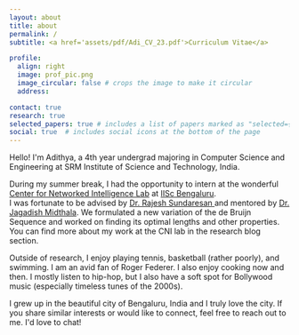 ```yaml
---
layout: about
title: about
permalink: /
subtitle: <a href='assets/pdf/Adi_CV_23.pdf'>Curriculum Vitae</a>

profile:
  align: right
  image: prof_pic.png
  image_circular: false # crops the image to make it circular
  address: 

contact: true
research: true
selected_papers: true # includes a list of papers marked as "selected={true}"
social: true  # includes social icons at the bottom of the page
---
```


<!-- Write your biography here. Tell the world about yourself. Link to your favorite [subreddit](http://reddit.com). You can put a picture in, too. The code is already in, just name your picture `prof_pic.jpg` and put it in the `img/` folder.

Put your address / P.O. box / other info right below your picture. You can also disable any these elements by editing `profile` property of the YAML header of your `_pages/about.md`. Edit `_bibliography/papers.bib` and Jekyll will render your [publications page](/al-folio/publications/) automatically.

Link to your social media connections, too. This theme is set up to use [Font Awesome icons](http://fortawesome.github.io/Font-Awesome/) and [Academicons](https://jpswalsh.github.io/academicons/), like the ones below. Add your Facebook, Twitter, LinkedIn, Google Scholar, or just disable all of them. -->

Hello! I'm Adithya, a 4th year undergrad majoring in Computer Science and Engineering at SRM Institute of Science and Technology, India. 

During my summer break, I had the opportunity to intern at the wonderful <a href='https://cni.iisc.ac.in/'>Center for Networked Intelligence Lab</a> at <a href='https://iisc.ac.in/'>IISc Bengaluru</a>.   
I was fortunate to be advised by <a href='https://ece.iisc.ac.in/~rajeshs/'>Dr. Rajesh Sundaresan </a> and mentored by <a href='https://cni.iisc.ac.in/people/'>Dr. Jagadish Midthala</a>. We formulated a new variation of the de Bruijn Sequence and worked on finding its optimal lengths and other properties. You can find more about my work at the CNI lab in the research blog section.

Outside of research, I enjoy playing tennis, basketball (rather poorly), and swimming. I am an avid fan of Roger Federer. I also enjoy cooking now and then. I mostly listen to hip-hop, but I also have a soft spot for Bollywood music (especially timeless tunes of the 2000s).

I grew up in the beautiful city of Bengaluru, India and I truly love the city. If you share similar interests or would like to connect, feel free to reach out to me. I'd love to chat!
